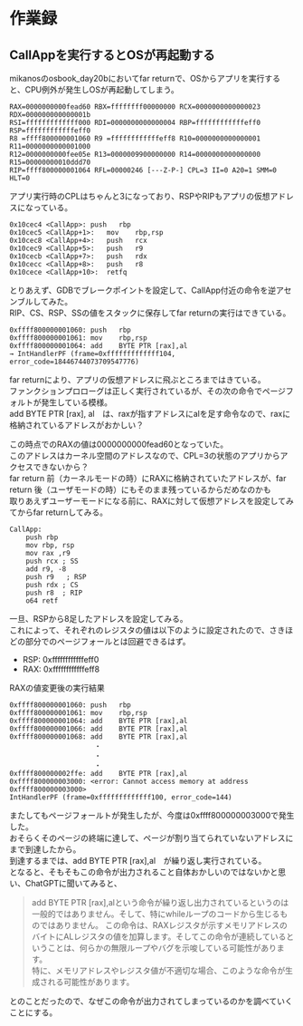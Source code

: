 # 作業録

## CallAppを実行するとOSが再起動する
mikanosのosbook_day20bにおいてfar returnで、OSからアプリを実行すると、CPU例外が発生しOSが再起動してしまう。

```
RAX=0000000000fead60 RBX=ffffffff00000000 RCX=0000000000000023 RDX=000000000000001b
RSI=fffffffffffff000 RDI=0000000000000004 RBP=ffffffffffffeff0 RSP=ffffffffffffeff0
R8 =ffff800000001060 R9 =ffffffffffffeff8 R10=0000000000000001 R11=0000000000001000
R12=0000000000fee05e R13=0000009900000000 R14=0000000000000000 R15=00000000010ddd70
RIP=ffff800000001064 RFL=00000246 [---Z-P-] CPL=3 II=0 A20=1 SMM=0 HLT=0
```
アプリ実行時のCPLはちゃんと3になっており、RSPやRIPもアプリの仮想アドレスになっている。


```
0x10cec4 <CallApp>:	push   rbp
0x10cec5 <CallApp+1>:	mov    rbp,rsp
0x10cec8 <CallApp+4>:	push   rcx
0x10cec9 <CallApp+5>:	push   r9
0x10cecb <CallApp+7>:	push   rdx
0x10cecc <CallApp+8>:	push   r8
0x10cece <CallApp+10>:	retfq
```
とりあえず、GDBでブレークポイントを設定して、CallApp付近の命令を逆アセンブルしてみた。\
RIP、CS、RSP、SSの値をスタックに保存してfar returnの実行はできている。


```
0xffff800000001060:	push   rbp
0xffff800000001061:	mov    rbp,rsp
0xffff800000001064:	add    BYTE PTR [rax],al
→ IntHandlerPF (frame=0xfffffffffffff104, error_code=18446744073709547776)
```
far returnにより、アプリの仮想アドレスに飛ぶところまではきている。\
ファンクションプロローグは正しく実行されているが、その次の命令でページフォルトが発生している模様。\
add BYTE PTR [rax], al　は、raxが指すアドレスにalを足す命令なので、raxに格納されているアドレスがおかしい？

この時点でのRAXの値は0000000000fead60となっていた。\
このアドレスはカーネル空間のアドレスなので、CPL=3の状態のアプリからアクセスできないから？ \
far return 前（カーネルモードの時）にRAXに格納されていたアドレスが、far return 後（ユーザモードの時）にもそのまま残っているからだめなのかも \
取りあえずユーザーモードになる前に、RAXに対して仮想アドレスを設定してみてからfar returnしてみる。
```
CallApp: 
    push rbp
    mov rbp, rsp
    mov rax ,r9
    push rcx ; SS
    add r9, -8
    push r9   ; RSP
    push rdx ; CS
    push r8  ; RIP
    o64 retf
```
一旦、RSPから8足したアドレスを設定してみる。\
これによって、それぞれのレジスタの値は以下のように設定されたので、さきほどの部分でのページフォールとは回避できるはず。
- RSP: 0xffffffffffffeff0
- RAX: 0xffffffffffffeff8


RAXの値変更後の実行結果
```
0xffff800000001060:	push   rbp
0xffff800000001061:	mov    rbp,rsp
0xffff800000001064:	add    BYTE PTR [rax],al
0xffff800000001066:	add    BYTE PTR [rax],al
0xffff800000001068:	add    BYTE PTR [rax],al
                     ・
                     ・
                     ・
0xffff800000002ffe:	add    BYTE PTR [rax],al
0xffff800000003000:	<error: Cannot access memory at address 0xffff800000003000>
IntHandlerPF (frame=0xfffffffffffff100, error_code=144)
```

またしてもページフォールトが発生したが、今度は0xffff800000003000で発生した。　\
おそらくそのページの終端に達して、ページが割り当てられていないアドレスにまで到達したから。\
到達するまでは、add    BYTE PTR [rax],al　が繰り返し実行されている。\
となると、そもそもこの命令が出力されること自体おかしいのではないかと思い、ChatGPTに聞いてみると、

> add BYTE PTR [rax],alという命令が繰り返し出力されているというのは一般的ではありません。そして、特にwhileループのコードから生じるものではありません。
この命令は、RAXレジスタが示すメモリアドレスのバイトにALレジスタの値を加算します。そしてこの命令が連続しているということは、何らかの無限ループやバグを示唆している可能性があります。\
特に、メモリアドレスやレジスタ値が不適切な場合、このような命令が生成される可能性があります。

とのことだったので、なぜこの命令が出力されてしまっているのかを調べていくことにする。

